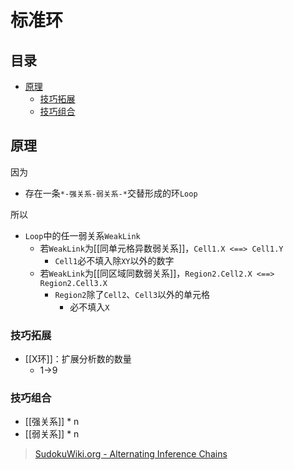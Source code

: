 # 标准环

<!-- START doctoc generated TOC please keep comment here to allow auto update -->
<!-- DON'T EDIT THIS SECTION, INSTEAD RE-RUN doctoc TO UPDATE -->
## 目录

- [原理](#%E5%8E%9F%E7%90%86)
  - [技巧拓展](#%E6%8A%80%E5%B7%A7%E6%8B%93%E5%B1%95)
  - [技巧组合](#%E6%8A%80%E5%B7%A7%E7%BB%84%E5%90%88)

<!-- END doctoc generated TOC please keep comment here to allow auto update -->

## 原理

因为
- 存在一条`*-强关系-弱关系-*`交替形成的环`Loop`

所以
- `Loop`中的任一弱关系`WeakLink`
	- 若`WeakLink`为[[同单元格异数弱关系]]，`Cell1.X <==> Cell1.Y`
		- `Cell1`必不填入除`XY`以外的数字
	- 若`WeakLink`为[[同区域同数弱关系]]，`Region2.Cell2.X <==> Region2.Cell3.X`
		- `Region2`除了`Cell2`、`Cell3`以外的单元格
			- 必不填入`X`

###  技巧拓展

- [[X环]]：扩展分析数的数量
	- 1→9

###  技巧组合

- [[强关系]] * n
- [[弱关系]] * n

> [SudokuWiki.org - Alternating Inference Chains](https://www.sudokuwiki.org/Alternating_Inference_Chains)
